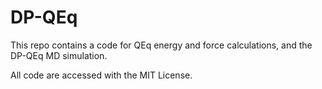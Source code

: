 # DP-QEq
This repo contains a code for QEq energy and force calculations, and the DP-QEq MD simulation.

All code are accessed with the MIT License. 


